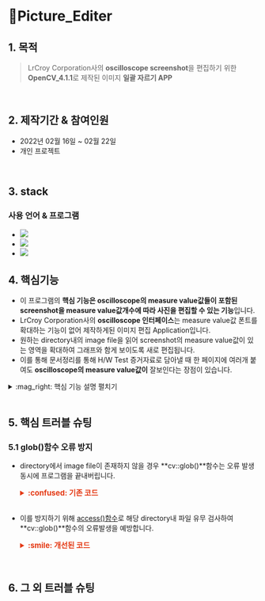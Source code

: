 # :pushpin:Picture_Editer
## 1. 목적
> LrCroy Corporation사의 **oscilloscope screenshot**을 편집하기 위한 **OpenCV_4.1.1**로 제작된 이미지 **일괄 자르기 APP**
<br/>

## 2. 제작기간 & 참여인원
- 2022년 02월 16일 ~ 02월 22일
- 개인 프로젝트
<br/>

## 3. stack
### 사용 언어 & 프로그램

- <img src="https://img.shields.io/badge/C++-00599C?style=flat-square&logo=C%2B%2B&logoColor=white"/>
- <img src="https://img.shields.io/badge/OpenCV-5C3EE8?style=flat-square&logo=Opencv"/>
- <img src="https://img.shields.io/badge/Visual Studio-5C2D91?style=flat-square&logo=Visual Studio&logoColor=white"/></a> 

## 4. 핵심기능

- 이 프로그램의 **핵심 기능은 oscilloscope의 measure value값들이 포함된 screenshot을 measure value값개수에 따라 사진을 편집할 수 있는 기능**입니다.<br/>
- LrCroy Corporation사의 **oscilloscope 인터페이스**는 measure value값 폰트를 확대하는 기능이 없어 제작하게된 이미지 편집 Application입니다.<br/>
- 원하는 directory내의 image file을 읽어 screenshot의 measure value값이 있는 영역을 확대하여 그래프와 함게 보이도록 새로 편집됩니다.<br/>
- 이를 통해 문서정리를 통해 H/W Test 증거자료로 담아낼 때 한 페이지에 여러개 붙여도 **oscilloscope의 measure value값이** 잘보인다는 장점이 있습니다.<br/>

<details>
<summary> :mag_right: 핵심 기능 설명 펼치기 </summary>
<div markdown="1">  

### 4.1 ISO26262 Hardware Intergration Test
차량 전장 부품의 안전 기능의 완전성과 정확성을 목적으로 ISO26262(기능 안전 표준)에서 Hardware Intergration Test를 요구합니다.
Hardware Intergration Step(HIS)를 큰 틀로 구분하고 Hardware Test Component(HTC)를 세부적인 틀로 Test 조건을 정해 회로실험 장비로 Test를 진행합니다.
HIS와 HTC를 정렬하여 directory를 만들고 HTC폴더마다 oscilloscope screenshot으로 실제 Test결과 증거로 남겨둡니다.

### 4.2 directory 처리
정렬된 directory의 이름을 읽어 directory 내의 image file을 읽기 위해 **glob()**함수를 사용합니다.
**glob()**함수를 사용하기 위해서는 directory주소를 문자열로 기입시켜야 함으로 문자열 처리를 위해 **MakeDirPath()**함수를 만들어 주었습니다.
문자열 처리를 하여 **cv::glob()**로 해당 directory내의 image file을 전부 차례대로 불러옵니다.
편집이 종료된 편집본 image file은 문자열을 추가하여 해당 directory 내에 편집본을 저장시킵니다.

### 4.3 MouseCallback
관심영역을 선택하여 편집을 해야하기 때문에 **cv::setMouseCallback()**함수를 사용하여 관심영역을 그립니다.
몇개의 measure value를 편집하느냐에 따라 관심영역 내 사각형이 몇개 그려질지 결정됩니다.

### 4.4 image edit
불러온 directory 내의 screenshot image를 작을 화소로도 잘 보이도록 measure value값과 그래프가 편집을 시킵니다.
2~6개의 measure value개수를 조절하여 image를 편집합니다.

</div>
</details>
<br/>

## 5. 핵심 트러블 슈팅
### 5.1 glob()함수 오류 방지
- directory에서 image file이 존재하지 않을 경우 **cv::glob()**함수는 오류 발생 동시에 프로그램을 끝내버립니다.
  
    <details>
    <summary style="font-Weight : bold; font-size : 15px; color : #E43914;"> :confused: 기존 코드</summary>
    <div markdown="1">  

    ```c++
        glob(Path, Str, false); //Path주소의 이미지 파일 주소 및 이름 저장(만약 디렉토리가 없다면 오류 걸림)
        if (Str.size() > 0) { //해당 디렉토리의 image 파일 존재유무
            for (int c = 0; c < Str.size(); c++) {
                cout << Str[c] << endl;
                Img = imread(Str[c]); //디렉토리에서 가져온 이미지 파일 읽기
                ...
                //image file 편집 알고리즘
                ...
            }
        }
    ```
    </div>
    </details>
    <br/>

- 이를 방지하기 위해 [access()함수](https://bubble-dev.tistory.com/entry/CC-access2)로 해당 directory내 파일 유무 검사하여 **cv::glob()**함수의 오류발생을 예방합니다.
  
  <details>
   <summary style="font-Weight : bold; font-size : 15px; color : #E43914;"> :smile: 개선된 코드 </summary>
   <div markdown="1">  


   ```c++
   if (access(PathDir.c_str(), 0) != -1) { //디렉토리 존재여부 판단(-1이면 없는 거)
        glob(Path, Str, false); //Path주소의 이미지 파일 주소 및 이름 저장(만약 디렉토리가 없다면 오류 걸림)
        if (Str.size() > 0) { //해당 디렉토리의 image 파일 존재유무
            for (int c = 0; c < Str.size(); c++) {
                cout << Str[c] << endl;
                Img = imread(Str[c]); //디렉토리에서 가져온 이미지 파일 읽기
                ...
                //image file 편집 알고리즘
                ...
            }
        }
   }
   
   ```
   </div>
   </details>
<br/>


## 6. 그 외 트러블 슈팅
